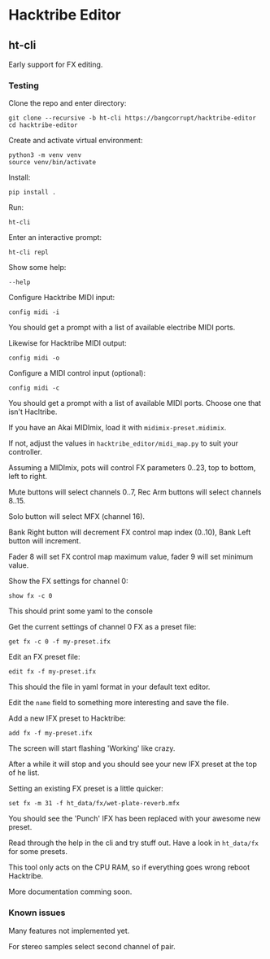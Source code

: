 # Hacktribe Editor

## ht-cli

Early support for FX editing.

### Testing

Clone the repo and enter directory:
    
    git clone --recursive -b ht-cli https://bangcorrupt/hacktribe-editor
    cd hacktribe-editor

Create and activate virtual environment:

    python3 -m venv venv
    source venv/bin/activate

Install:

    pip install .

Run:

    ht-cli

Enter an interactive prompt:

    ht-cli repl


Show some help:

    --help


Configure Hacktribe MIDI input:

    config midi -i

You should get a prompt with a list of available electribe MIDI ports.

Likewise for Hacktribe MIDI output:

    config midi -o


Configure a MIDI control input (optional):

    config midi -c

You should get a prompt with a list of available MIDI ports.  Choose one that isn't Hacltribe.

If you have an Akai MIDImix, load it with `midimix-preset.midimix`.  

If not, adjust the values in `hacktribe_editor/midi_map.py` to suit your controller.

Assuming a MIDImix, pots will control FX parameters 0..23, top to bottom, left to right.

Mute buttons will select channels 0..7, Rec Arm buttons will select channels 8..15.

Solo button will select MFX (channel 16).

Bank Right button will decrement FX control map index (0..10), Bank Left button will increment.

Fader 8 will set FX control map maximum value, fader 9 will set minimum value.


Show the FX settings for channel 0:

    show fx -c 0

This should print some yaml to the console


Get the current settings of channel 0 FX as a preset file:

    get fx -c 0 -f my-preset.ifx


Edit an FX preset file:

    edit fx -f my-preset.ifx

This should the file in yaml format in your default text editor.

Edit the `name` field to something more interesting and save the file.


Add a new IFX preset to Hacktribe:

    add fx -f my-preset.ifx

The screen will start flashing 'Working' like crazy.  

After a while it will stop and you should see your new IFX preset at the top of he list.


Setting an existing FX preset is a little quicker:

    set fx -m 31 -f ht_data/fx/wet-plate-reverb.mfx

You should see the 'Punch' IFX has been replaced with your awesome new preset.


Read through the help in the cli and try stuff out.  Have a look in `ht_data/fx` for some presets.

This tool only acts on the CPU RAM, so if everything goes wrong reboot Hacktribe.

More documentation comming soon.

### Known issues

Many features not implemented yet.

For stereo samples select second channel of pair.


